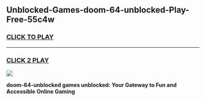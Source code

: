 
## Unblocked-Games-doom-64-unblocked-Play-Free-55c4w
<h3>
<a href="https://premium76.site?title=doom-64-unblocked&ref=20M">CLICK TO PLAY</a></h3>
<hr>

<h3>
<a href="https://premium76.site?title=doom-64-unblocked&ref=20M">CLICK 2 PLAY</a>
  
</h3>

<a href="https://premium76.site?title=doom-64-unblocked&ref=19M"><img src="https://clearcache.store/games.png"></a>


**doom-64-unblocked games unblocked: Your Gateway to Fun and Accessible Online Gaming**
